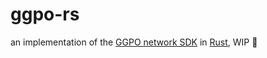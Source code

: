 # ggpo-rs
an implementation of the [GGPO network SDK](https://www.ggpo.net/) in [Rust](https://www.rust-lang.org/), WIP 🦀
